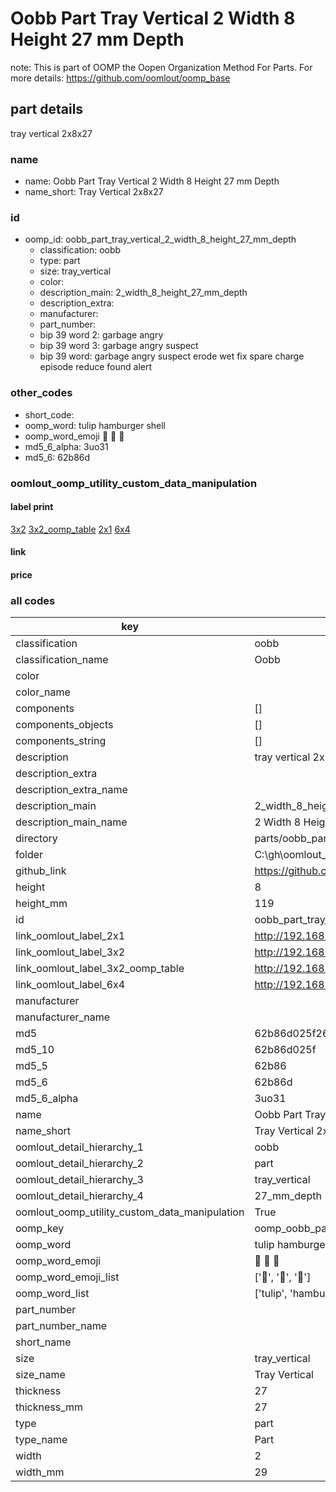 # Oobb Part Tray Vertical 2 Width 8 Height 27 mm Depth  

note: This is part of OOMP the Oopen Organization Method For Parts. For more details: https://github.com/oomlout/oomp_base

##  part details
  



tray vertical 2x8x27



### name
* name: Oobb Part Tray Vertical 2 Width 8 Height 27 mm Depth
* name_short: Tray Vertical 2x8x27 
### id
* oomp_id: oobb_part_tray_vertical_2_width_8_height_27_mm_depth
  * classification: oobb
  * type: part
  * size: tray_vertical
  * color: 
  * description_main: 2_width_8_height_27_mm_depth
  * description_extra: 
  * manufacturer: 
  * part_number: 
  * bip 39 word 2: garbage angry
  * bip 39 word 3: garbage angry suspect
  * bip 39 word: garbage angry suspect erode wet fix spare charge episode reduce found alert

### other_codes
* short_code: 
* oomp_word: tulip hamburger shell
* oomp_word_emoji :tulip: :hamburger: :shell:
* md5_6_alpha: 3uo31
* md5_6: 62b86d






### oomlout_oomp_utility_custom_data_manipulation
#### label print
[3x2](http://192.168.1.245:1112/?label=oomp%203uo31)
[3x2_oomp_table](http://192.168.1.108:1112/?label=oomp%203uo31)
[2x1](http://192.168.1.242:1112/?label=oomp%203uo31)
[6x4](http://192.168.1.55:1112/?label=oomp%203uo31)    

#### link

                              

#### price







### all codes 
| key | value |  
| --- | --- |  
| classification | oobb |  
| classification_name | Oobb |  
| color |  |  
| color_name |  |  
| components | [] |  
| components_objects | [] |  
| components_string | [] |  
| description | tray vertical 2x8x27 |  
| description_extra |  |  
| description_extra_name |  |  
| description_main | 2_width_8_height_27_mm_depth |  
| description_main_name | 2 Width 8 Height 27 mm Depth |  
| directory | parts/oobb_part_tray_vertical_2_width_8_height_27_mm_depth |  
| folder | C:\gh\oomlout_oobb_version_4_generated_parts\parts\oobb_part_tray_vertical_2_width_8_height_27_mm_depth |  
| github_link | https://github.com/oomlout/oomlout_oomp_part_src/tree/main/parts/oobb_part_tray_vertical_2_width_8_height_27_mm_depth |  
| height | 8 |  
| height_mm | 119 |  
| id | oobb_part_tray_vertical_2_width_8_height_27_mm_depth |  
| link_oomlout_label_2x1 | http://192.168.1.242:1112/?label=oomp%203uo31 |  
| link_oomlout_label_3x2 | http://192.168.1.245:1112/?label=oomp%203uo31 |  
| link_oomlout_label_3x2_oomp_table | http://192.168.1.108:1112/?label=oomp%203uo31 |  
| link_oomlout_label_6x4 | http://192.168.1.55:1112/?label=oomp%203uo31 |  
| manufacturer |  |  
| manufacturer_name |  |  
| md5 | 62b86d025f269a0d607cc4c9b5823afc |  
| md5_10 | 62b86d025f |  
| md5_5 | 62b86 |  
| md5_6 | 62b86d |  
| md5_6_alpha | 3uo31 |  
| name | Oobb Part Tray Vertical 2 Width 8 Height 27 mm Depth |  
| name_short | Tray Vertical 2x8x27  |  
| oomlout_detail_hierarchy_1 | oobb |  
| oomlout_detail_hierarchy_2 | part |  
| oomlout_detail_hierarchy_3 | tray_vertical |  
| oomlout_detail_hierarchy_4 | 27_mm_depth |  
| oomlout_oomp_utility_custom_data_manipulation | True |  
| oomp_key | oomp_oobb_part_tray_vertical_2_width_8_height_27_mm_depth |  
| oomp_word | tulip hamburger shell |  
| oomp_word_emoji | :tulip: :hamburger: :shell: |  
| oomp_word_emoji_list | [':tulip:', ':hamburger:', ':shell:'] |  
| oomp_word_list | ['tulip', 'hamburger', 'shell'] |  
| part_number |  |  
| part_number_name |  |  
| short_name |  |  
| size | tray_vertical |  
| size_name | Tray Vertical |  
| thickness | 27 |  
| thickness_mm | 27 |  
| type | part |  
| type_name | Part |  
| width | 2 |  
| width_mm | 29 |  
